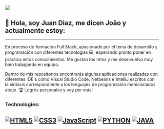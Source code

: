 <!--
**Joaokld3/Joaokld3** is a ✨ _special_ ✨ repository because its `README.md` (this file) appears on your GitHub profile.

Here are some ideas to get you started:

- 🔭 I’m currently working on ...
- 🌱 I’m currently learning ...
- 👯 I’m looking to collaborate on ...
- 🤔 I’m looking for help with ...
- 💬 Ask me about ...
- 📫 How to reach me: ...
- 😄 Pronouns: ...
- ⚡ Fun fact: ...
-->
![](https://i.imgur.com/f1vR9Nr.png)
---
<h2>👋 Hola, soy Juan Diaz, me dicen João y actualmente estoy:</h2>

---
En proceso de formación Full Stack, apasionado por el tema de desarrollo y programación con diferentes tecnologías 💻, esperando pronto poner en práctica estos conocimientos. Me gustan los retos y me deselvuelvo muy bien trabajando en equipo.

Dentro de mis repositorios encontrarás algunas aplicaciones realizadas con diferentes IDE's como Visual Studio Code, Netbeans e IntelliJ escritos con la sintaxis correspondiente a los lenguajes de programación menicionados abajo. 🏆 Logros personales y voy por más!


<h3>Technologies:</h3>

[![HTML5](https://img.shields.io/badge/HTML5-E34F26?style=for-the-badge&logo=html5&logoColor=red&labelColor=101010)]()
[![CSS3](https://img.shields.io/badge/CSS3-1572B6?style=for-the-badge&logo=css3&logoColor=blue&labelColor=101010)]()
[![JavaScript](https://img.shields.io/badge/JavaScript-F7DF1E?style=for-the-badge&logo=javascript&logoColor=yellow&labelColor=101010)]()
[![PYTHON](https://img.shields.io/badge/Python-3776AB?style=for-the-badge&logo=python&logoColor=blue-yellow&labelColor=101010)]()
[![JAVA](https://img.shields.io/badge/Java-ED8B00?style=for-the-badge&logo=java&logoColor=white)]()
---
